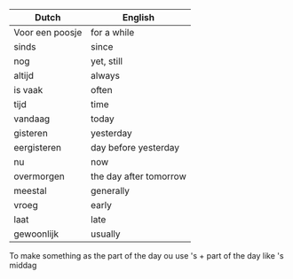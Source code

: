 | Dutch           | English                |
|-----------------|------------------------|
| Voor een poosje | for a while            |
| sinds           | since                  |
| nog             | yet, still             |
| altijd          | always                 |
| is vaak         | often                  |
| tijd            | time                   |
| vandaag         | today                  |
| gisteren        | yesterday              |
| eergisteren     | day before yesterday   | 
| nu              | now                    |
| overmorgen      | the day after tomorrow |
| meestal         | generally              |
| vroeg           | early                  |
| laat            | late                   |
| gewoonlijk      | usually                |

To make something as the part of the day ou use 's + part of the day like 's middag